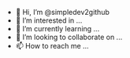 - 👋 Hi, I’m @simpledev2github
- 👀 I’m interested in ...
- 🌱 I’m currently learning ...
- 💞️ I’m looking to collaborate on ...
- 📫 How to reach me ...

<!---
simpledev2github/simpledev2github is a ✨ special ✨ repository because its `README.md` (this file) appears on your GitHub profile.
You can click the Preview link to take a look at your changes.
--->
